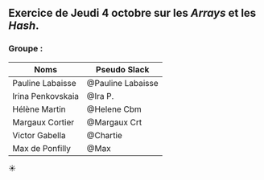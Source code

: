 ## Exercice de Jeudi 4 octobre sur les *Arrays* et les *Hash*.

### Groupe :

Noms | Pseudo Slack
------------ | -------------
Pauline Labaisse | @Pauline Labaisse
Irina Penkovskaia | @Ira P.
Hélène Martin | @Helene Cbm
Margaux Cortier | @Margaux Crt
Victor Gabella | @Chartie
Max de Ponfilly | @Max

:sunny: